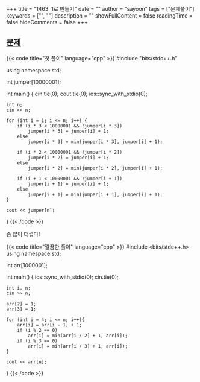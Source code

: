 +++
title = "1463: 1로 만들기"
date = ""
author = "sayoon"
tags = ["문제풀이"]
keywords = ["", ""]
description = ""
showFullContent = false
readingTime = false
hideComments = false
+++


## [문제](https://www.acmicpc.net/problem/1463)

{{< code title="첫 풀이" language="cpp" >}}
#include "bits/stdc++.h"

using namespace std;

int jumper[10000001];

int main() {
	cin.tie(0); cout.tie(0);
	ios::sync_with_stdio(0);

	int n;
	cin >> n;

	for (int i = 1; i <= n; i++) {
		if (i * 3 < 10000001 && !jumper[i * 3])
			jumper[i * 3] = jumper[i] + 1;
		else
			jumper[i * 3] = min(jumper[i * 3], jumper[i] + 1);

		if (i * 2 < 10000001 && !jumper[i * 2])
			jumper[i * 2] = jumper[i] + 1;
		else
			jumper[i * 2] = min(jumper[i * 2], jumper[i] + 1);

		if (i + 1 < 10000001 && !jumper[i + 1])
			jumper[i + 1] = jumper[i] + 1;
		else
			jumper[i + 1] = min(jumper[i + 1], jumper[i] + 1);
	}

	cout << jumper[n];
}
{{< /code >}}

좀 많이 더럽다!

{{< code title="깔끔한 풀이" language="cpp" >}}
#include <bits/stdc++.h>
using namespace std;

int arr[1000001];

int main() {
    ios::sync_with_stdio(0);
    cin.tie(0);

	int i, n;
	cin >> n;

	arr[2] = 1;
	arr[3] = 1;

	for (int i = 4; i <= n; i++){
		arr[i] = arr[i - 1] + 1;
		if (i % 2 == 0)
			arr[i] = min(arr[i / 2] + 1, arr[i]);
		if (i % 3 == 0)
			arr[i] = min(arr[i / 3] + 1, arr[i]);
	}

	cout << arr[n];
}
{{< /code >}}
